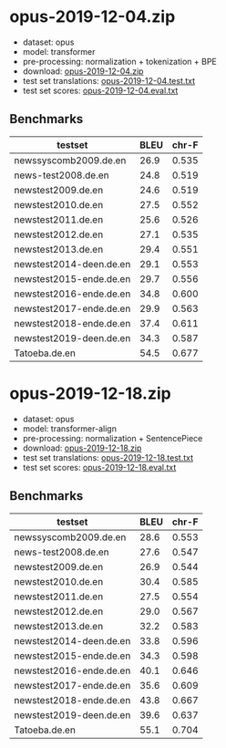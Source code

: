 # opus-2019-12-04.zip

* dataset: opus
* model: transformer
* pre-processing: normalization + tokenization + BPE
* download: [opus-2019-12-04.zip](https://object.pouta.csc.fi/OPUS-MT-models/de-en/opus-2019-12-04.zip)
* test set translations: [opus-2019-12-04.test.txt](https://object.pouta.csc.fi/OPUS-MT-models/de-en/opus-2019-12-04.test.txt)
* test set scores: [opus-2019-12-04.eval.txt](https://object.pouta.csc.fi/OPUS-MT-models/de-en/opus-2019-12-04.eval.txt)

## Benchmarks

| testset               | BLEU  | chr-F |
|-----------------------|-------|-------|
| newssyscomb2009.de.en 	| 26.9 	| 0.535 |
| news-test2008.de.en 	| 24.8 	| 0.519 |
| newstest2009.de.en 	| 24.6 	| 0.519 |
| newstest2010.de.en 	| 27.5 	| 0.552 |
| newstest2011.de.en 	| 25.6 	| 0.526 |
| newstest2012.de.en 	| 27.1 	| 0.535 |
| newstest2013.de.en 	| 29.4 	| 0.551 |
| newstest2014-deen.de.en 	| 29.1 	| 0.553 |
| newstest2015-ende.de.en 	| 29.7 	| 0.556 |
| newstest2016-ende.de.en 	| 34.8 	| 0.600 |
| newstest2017-ende.de.en 	| 29.9 	| 0.563 |
| newstest2018-ende.de.en 	| 37.4 	| 0.611 |
| newstest2019-deen.de.en 	| 34.3 	| 0.587 |
| Tatoeba.de.en 	| 54.5 	| 0.677 |

# opus-2019-12-18.zip

* dataset: opus
* model: transformer-align
* pre-processing: normalization + SentencePiece
* download: [opus-2019-12-18.zip](https://object.pouta.csc.fi/OPUS-MT-models/de-en/opus-2019-12-18.zip)
* test set translations: [opus-2019-12-18.test.txt](https://object.pouta.csc.fi/OPUS-MT-models/de-en/opus-2019-12-18.test.txt)
* test set scores: [opus-2019-12-18.eval.txt](https://object.pouta.csc.fi/OPUS-MT-models/de-en/opus-2019-12-18.eval.txt)

## Benchmarks

| testset               | BLEU  | chr-F |
|-----------------------|-------|-------|
| newssyscomb2009.de.en 	| 28.6 	| 0.553 |
| news-test2008.de.en 	| 27.6 	| 0.547 |
| newstest2009.de.en 	| 26.9 	| 0.544 |
| newstest2010.de.en 	| 30.4 	| 0.585 |
| newstest2011.de.en 	| 27.5 	| 0.554 |
| newstest2012.de.en 	| 29.0 	| 0.567 |
| newstest2013.de.en 	| 32.2 	| 0.583 |
| newstest2014-deen.de.en 	| 33.8 	| 0.596 |
| newstest2015-ende.de.en 	| 34.3 	| 0.598 |
| newstest2016-ende.de.en 	| 40.1 	| 0.646 |
| newstest2017-ende.de.en 	| 35.6 	| 0.609 |
| newstest2018-ende.de.en 	| 43.8 	| 0.667 |
| newstest2019-deen.de.en 	| 39.6 	| 0.637 |
| Tatoeba.de.en 	| 55.1 	| 0.704 |

